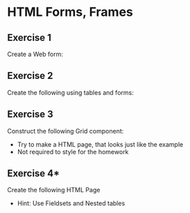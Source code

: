 # HTML Forms, Frames

## Exercise 1
Create a Web form:


## Exercise 2
Create the following using tables and forms:



## Exercise 3
Construct the following Grid component:



* Try to make a HTML page, that looks just like the example
* Not required to style for the homework

## Exercise 4*
Create the following HTML Page
* Hint: Use Fieldsets and Nested tables



